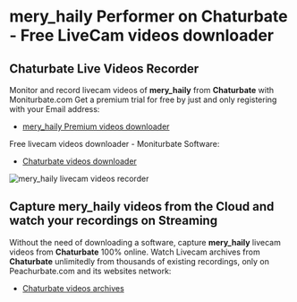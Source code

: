 # mery_haily Performer on Chaturbate - Free LiveCam videos downloader

## Chaturbate Live Videos Recorder

Monitor and record livecam videos of **mery_haily** from **Chaturbate** with Moniturbate.com
Get a premium trial for free by just and only registering with your Email address:
* [mery_haily Premium videos downloader](https://moniturbate.com/request-demo-licence-key.html)

Free livecam videos downloader - Moniturbate Software:
* [Chaturbate videos downloader](https://moniturbate.com/moniturbate-download-software.html)

![mery_haily livecam videos recorder](https://peachurnet.com/templates/moniturbate-software.png)


## Capture mery_haily videos from the Cloud and watch your recordings on Streaming

Without the need of downloading a software, capture **mery_haily** livecam videos from **Chaturbate** 100% online.
Watch Livecam archives from **Chaturbate** unlimitedly from thousands of existing recordings, only on Peachurbate.com and its websites network:
* [Chaturbate videos archives](https://peachurnet.com/)